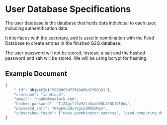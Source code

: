 User Database Specifications
===========================

The user database is the database that holds data individual to each user, including authentification data.

It interfaces with the secretary, and is used in combination with the Feed Database to create entries in the finished G2G database.

The user password will not be stored, instead, a salt and the hashed password and salt will be stored. We will be using bcrypt for hashing.

Example Document
----------------

```js
{
	"_id": ObjectId("5099803df3f4948bd2f98391"),
	"username": "iandioch",
	"email": "noah@feedlark.com",
	"hashed_password": "IjZAgcfl7p92ldGxad68LJZdL17lhWy",
	"password_salt": "N9qo8uLOickgx2ZMRZoMye",
	"subscribed_feeds": ["news.ycombinator.com/rss", "pssd.computing.dcu.ie/rss.xml"]
}
```
